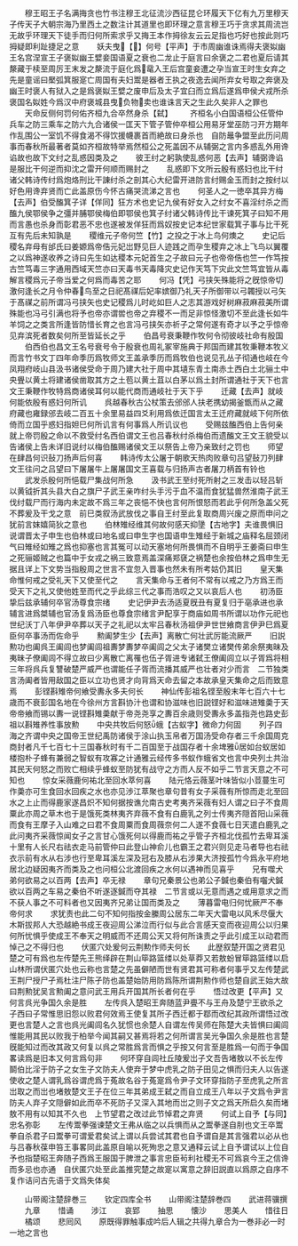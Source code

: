 <!-- { "loadSidebar": true } -->
　　穆王昭王子名满挴贪也竹书注穆王北征流沙西征昆仑环履天下亿有九万里穆天子传天子大朝宗海乃里西土之数注计其道里也即环理之意言穆王巧于贪求其周流岂无故乎环理天下徒手而归何所索求乎又挴王本作拇徐友云云足指也巧好也按此则巧拇疑即利趾捷足之意
　　妖夫曳【】何号【平声】于市周幽谁诛焉得夫褒姒幽王名宫涅宣王子褒姒幽王嬖妾国语夏之衰也二龙止于庭言曰余褒之二君也夏后请其漦藏于椟至周厉王末发之漦流于庭化爲鼋入王后宫童妾遭之孕当宣王时生女弃之先是童谣曰檿弧箕服寔亡周国有夫妇鬻是器者王执之夜逸去闻所弃女号取之奔褒及幽王时褒人有狱入之是爲褒姒王嬖之废申后及太子宜臼而立爲后遂爲申侯犬戎所杀褒国名姒姓今爲汉中府褒城县曳负物卖也谁诛言天之生此久矣非人之罪也
　　天命反侧何罚何佑齐桓九合卒然身杀【弑】
　　齐桓名小白国语桓公任管仲兵车之防三乘车之防六九合诸侯一匡天下管子管仲卒桓公用易牙堂巫防刁开方期年作乱围公一室饥不得食渴不得饮援幭裹首而絶故曰身杀也　自防鼂争盟至此历问周事而春秋所最著者莫如齐桓故特举焉然桓公之死盖因不从辅弼之言内多惑乱外用谗谄故也故下文纣之乱惑因类及之
　　彼王纣之躬孰使乱惑何恶【去声】辅弼谗谄是服比干何逆而抑沈之雷开何顺而赐封之
　　乱惑即下文所云殷有惑妇也比干纣诸父韩诗传纣爲炮烙刑比干諌纣杀之剖其心大纪雷开进防言纣赐金玉而封之按纣以好色用谗弃贤而亡此盖原伤今怀古痛哭流涕之言也
　　何圣人之一徳卒其异方梅【去声】伯受醢箕子详【佯同】狂方术也史记九侯有好女入之纣女不喜淫纣杀之而醢九侯鄂侯争之彊并脯鄂侯梅伯即鄂侯也箕子纣诸父韩诗传比干谏死箕子曰知不用而言愚也杀身而彰君恶不忠也遂被发佯狂而爲奴按史记本纪世家载箕子事与比干死互有先后未知孰是
　　稷维元子帝何竺【竹】之投之于冰上鸟何燠之
　　史记后稷名弃母有邰氏曰姜嫄爲帝俈元妃岀野见巨人迹践之而孕生稷弃之冰上飞鸟以翼覆之以爲神遂收养之诗曰先生如达稷本元妃首生之子故曰元子也帝帝俈也竺一作笃按古竺笃毒三字通用西域天竺亦曰天毒书天毒降灾史记作天笃下灾此文竺笃宜皆从毒解言稷爲元子帝当爱之何爲而毒苦之耶
　　何冯【凭】弓挟矢殊能将之旣惊帝切激何逢长之月令仲春鸟至之日祀髙禖后妃率嫔御乃礼天子所御带以弓韣授以弓矢于髙禖之前所谓冯弓挟矢也史记稷爲儿时屹如巨人之志其游戏好树麻菽麻菽美所谓殊能也冯弓引满也将予也帝亦谓喾也帝之弃稷不一而足非惊怪激切不至此逢长如牛羊饲之之类言所逢皆防惜长育之也言冯弓挟矢亦祈子之常何遂有奇才以予之乎惊帝见弃滨死者数矣何所至皆延长之乎
　　伯昌号衰秉鞭作牧何令彻彼岐社命有殷国
　　伯西伯也昌文王名号衰号令于殷衰也周礼冢宰施典于邦国而建其牧秉鞭本牧义而言竹书文丁四年命季历爲牧师文王盖承季历而爲牧伯也说见孔丛子彻通也岐在今凤翔府岐山县汲书诸侯受命于周乃建大社于周中其壝东青土南赤土西白土北骊土中央舋以黄土将建诸侯凿取其方之土苞以黄土苴以白茅以爲土封所谓通社于天下也言文王秉鞭作牧特爲商诸侯耳何以能代商而通岐社于天下乎
　　迁藏【去声】就岐何能依殷有惑妇何所讥
　　呉越春秋古公杖策去邠邠人扶老携幼揭釜甑而从之藏府藏也雍録邠去岐二百五十余里易益四爻利用爲依迁国言太王迁府藏就岐下何所依倚而立国乎惑妇指妲巳何所讥言有何事爲人所讥议也
　　受赐兹醢西伯上告何亲就上帝罚殷之命以不救受纣名西伯谓文王也吕春秋纣杀梅伯而遗醢文王文王貌受以告诸侯上告未详旧说纣以梅伯醢赐诸侯文王以祭告上帝乃亲致纣之罚也
　　师望在肆昌何识鼔刀扬声后何喜
　　韩诗传太公屠于朝歌天热肉败章句吕望鼔刀列肆文王往问之吕望曰下屠屠牛上屠屠国文王喜载与归扬声古者屠刀柄首有铃也
　　武发杀殷何所悒载尸集战何所急
　　汲书武王至纣死所射之三发击以轻吕斩以黄钺折其头县大白之旗尸子武王亲咋纣头手污于血不温而食犹猛兽然淮南子武王伐纣载尸而行海内未定故不爲三年之丧悒不快也言何所恨怒而若此乎何所急盖父死不葬爰及干戈之意　前巳类叙汤武放伐之事自王纣至此复取商周兴废之原而申问之犹前言妺嬉简狄之意也
　　伯林雉经维其何故何感天抑墬【古地字】夫谁畏惧旧说谓晋太子申生也伯林或曰地名或曰申生字也国语申生雉经于新城之庙释名屈颈闭气曰雉经如雉之爲也抑塞也言其冤可以动天塞地何所畏惧而不自明乎王姜斋曰申生之死骊姬贼之也篇中于女戎之祸三致意焉盖深痛郑褎之祸楚也余按伯林之爲申生无据且详上下文势当指殷周之世言不宜忽入晋事也然未有所考姑仍其旧
　　皇天集命惟何戒之受礼天下又使至代之
　　言天集命与王者何不常有以戒之乃方爲王而受天下之礼又使他姓至而代之乎此综三代之事而浩叹之又以哀后人也
　　初汤臣挚后兹承辅何卒官汤尊食宗绪
　　史记伊尹去汤适夏旣丑有夏复归于亳承进也承辅言进爲桀辅也官汤复爲汤臣也尊食宗绪言尹配享于商庙如周书所谓以功作元祀也世纪沃丁八年伊尹卒葬以天子之礼祀以太牢吕春秋汤祖伊尹世世飨商言伊尹巳爲夏臣何卒事汤而佐命乎
　　勲阖梦生少【去声】离散亡何壮武厉能流厥严
　　旧説勲功也阖呉王阖闾也梦阖闾祖夀梦夀梦卒阖闾之父太子诸樊立诸樊传弟余祭夷昧及夷昧子僚阖闾不得立故曰少离散亡离罹也伍子胥进专诸弑王僚阖闾立以子胥爲将相三年将呉兵复讐破楚严威严也谓能任子胥而流播其威严也壮者对少而言　二节独类言汤阖者皆用敌国之臣以立功也贤才向背爲天命去留之本故承皇天集命之后而致意焉
　　彭铿斟雉帝何飨受夀永多夫何长
　　神仙传彭祖名铿至殷末年七百六十七歳而不衰彭国名地在今徐州方言斟协汁也谓和协滋味也旧説铿好和滋味进雉羮于天帝帝飨而锡以夀一说铿斟雉羮献于帝尧尧享之夀百余歳则受夀永多盖指尧也路史彭祖以斟雉养性事放勲
　　中央共牧后何怒蛾【古蚁字】微命力何固
　　列子四海之齐谓中央之国帝王世纪禹防诸侯于涂山执玉帛者万国汤受命存者三千余国周克商封者凡千七百七十三国春秋时有千二百国至于战国存者十余埤雅居如台蚁居如楼抱朴子蜂有兼弱之智蚁有攻寡之计通雅云经传多书蚁作蛾省文也言中央列土共治其民天何怒之而败亡相续乎蜂蚁至防犹有战守之方而人反不如乎二节言天意之不可知也
　　惊女采薇鹿何祐北至回水萃何喜
　　陆元恪云薇茎叶味皆似小荳蔓生可作羮亦可生食回水回疾之水也亦见渉江萃聚也章句昔有女子采薇有所惊而走北至回水之上止而得鹿家遂昌炽不知何据按谯允南古史考夷齐采薇有妇人谓之曰子不食周粟此亦周之草木也于是饿死类林夷齐弃薇不食有白鹿乳之列士传夷齐隠首阳山采薇而食有王摩子入山难之曰君不食周粟而食周薇奈何二人遂不食薇七日天遣白鹿乳之此问夷齐采薇惊闻女子之言甘心饿死何以得鹿而祐之乎管子齐桓北伐孤竹去卑耳溪十里有人长尺右祛衣走马前管仲曰此登山神俞儿也霸王之君兴则见走马者导也右祛衣示前有水从右涉也行至卑耳溪左深及冠右及膝从右涉果大济按孤竹今爲永平府地居北边疑因夷齐而类及之也问桓公北渡回疾之水何以遇神而见喜乎
　　兄有噬犬弟何欲易之以百两【去声】卒无禄
　　章句兄秦景公也弟公子鍼也秦伯有囓犬鍼欲以百两之车易之秦伯不听遂逐鍼而夺其禄　二节言或以无意而遇之或用意求之而不获人事之不可料者也又因夷齐兄弟让国而类及之
　　薄暮雷电归何忧厥严不奉帝何求
　　求犹责也此二句不知何指按金縢周公居东二年天大雷电以风禾尽偃大木斯拔邦人大恐越絶书成王夜迎周公涕泣而行似与此合言感天变而夜迎周公以归果何所忧惧乎使成王不奉天之明威而不还周公天又将何所诛责之乎此引成王以动君而悼己之不得归也
　　伏匿穴处爰何云荆勲作师夫何长
　　此歴叙楚开国之贤君见楚之可有爲也左传楚先王熊绎辟在荆山筚路篮缕以处草莽又若敖蚡冒筚路篮缕以启山林所谓伏匿穴处也云称也言楚之先虽僻陋而世有贤君其可称者何事乎又左传楚武王荆尸授尸孑焉杜注尸陈孑防也盖楚始防用防爲陈所谓荆勲作师也楚自武王始大故曰荆勲犹吴言勲阖之意问武王用兵开国其所长者何在乎
　　悟过改更【平声】又何言呉光争国久余是胜
　　左传呉入楚昭王奔随蓝尹亹不与王舟及楚宁王欲杀之子西曰子常惟思旧怨以败君何效焉王使复其所子西迁都于鄀而改纪其政所谓悟过改更也言楚人之言也呉光阖闾名久犹惯也余楚人自谓左传吴师在陈楚大夫皆惧曰阖闾惟能用其民以败我于柏举今闻其嗣又甚焉将若之何所谓言吴光争国久余是胜也言楚旣能知过而改其政又何复以呉之常胜爲言而惧之乎按又何言至是胜爲一句而于争国畧读爲是旧本又何言爲句非
　　何环穿自闾社丘陵爰岀子文吾告堵敖以不长左传鬬伯比淫于防子之女生子文防夫人使弃于梦中虎乳之防子田见之惧而归夫人以告遂使收之楚人谓乳爲谷谓虎爲于菟故名谷于菟寔爲令尹子文环穿指防子至虎乳之所言岀取之而岀也堵敖楚文王子在位三年其弟成王弑之而自立成王八年以子文爲令尹言防夫人弃子文隠僻如此而卒不死防子又深入其地而岀之则子文之爲天所启久矣而堵敖不用有以知其不久也　上节望君之改过此节悼君之弃贤
　　何试上自予【与同】忠名弥彰
　　左传鬻拳强谏楚文王弗从临之以兵惧而从之鬻拳遂自刖也文王卒鬻拳自杀君子曰鬻拳可谓爱君矣试上谓以兵尝试其君也自予谓自是其言强君以必从也与吕春秋葆申笞王事畧同此盖原自喻以死殉忠之意又通释云试上自予谓试以上位自予也指楚昭王奔随子西爲王服国于脾泄之事言忠臣茍利社稷无不可爲哀今王之信谗而多忌也亦通　自伏匿穴处至此盖推究楚之故寔以寓意之辞旧説直以爲原之自序不复作诘问古先语于文爲失体矣

　　山带阁注楚辞巻三
　　钦定四库全书
　　山带阁注楚辞巻四
　　武进蒋骥撰
　　九章
　　惜诵
　　涉江
　　哀郢
　　抽思
　　懐沙
　　思美人
　　惜往日
　　橘颂
　　悲囘风
　　原既得罪触事成吟后人辑之共得九章合为一巻非必一时一地之言也
